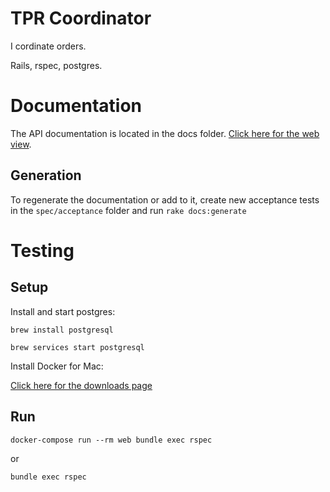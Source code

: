 # TPR Coordinator

I cordinate orders.

Rails, rspec, postgres.

# Documentation

The API documentation is located in the docs folder. [Click here for the web view](/docs/index.markdown).

## Generation
To regenerate the documentation or add to it, create new acceptance tests in the `spec/acceptance` folder and run `rake docs:generate`

# Testing

## Setup

Install and start postgres:

`brew install postgresql`

`brew services start postgresql`

Install Docker for Mac:

[Click here for the downloads page](https://store.docker.com/editions/community/docker-ce-desktop-mac)

## Run

```
docker-compose run --rm web bundle exec rspec
```

or 

```
bundle exec rspec
```
